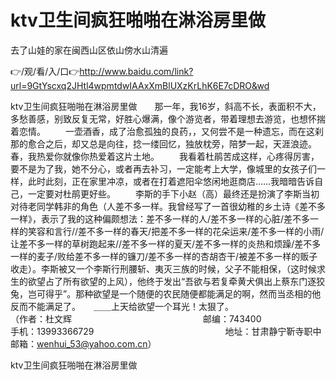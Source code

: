 # ktv卫生间疯狂啪啪在淋浴房里做
去了山娃的家在闽西山区依山傍水山清遍

👉/观/看/入/口👉http://www.baidu.com/link?url=9GtYscxq2JHtl4wpmtdwIAAxXmBlUXzKrLhK6E7cDRO&wd

ktv卫生间疯狂啪啪在淋浴房里做　　那一年，我16岁，斜高不长，表面积不大，多愁善感，别致反复无常，好胜心爆满，像个游览者，带着理想去游览，也想怀揣着恋情。
　　一壶酒香，成了治愈孤独的良药，，又何尝不是一种遗忘，而在这刹那的愈合之后，却又总是向往，捻一缕回忆，独放枕旁，陪梦一起，天涯浪迹。
春，我热爱你就像你热爱着这片土地。
　　我看着杜鹃苦成这样，心疼得厉害，要不是为了我，她不分心，或者再去补习，一定能考上大学，像城里的女孩子们一样，此时此刻，正在家里冲凉，或者在打着遮阳伞悠闲地逛商店……我暗暗告诉自己，一定要对杜鹃更好些。
　　李斯的手下小赵（高）最终还是扮演了李斯当初对待老同学韩非的角色（人差不多一样。我曾经写了一首很幼稚的乡土诗《差不多一样》，表示了我的这种偏颇想法：差不多一样的人/差不多一样的心脏/差不多一样的笑容和言行//差不多一样的春天/把差不多一样的花朵运来/差不多一样的小雨/让差不多一样的草树跑起来//差不多一样的夏天/差不多一样的炎热和烦躁/差不多一样的麦子/败给差不多一样的镰刀/差不多一样的杏胡杏干/被差不多一样的贩子收走）。李斯被又一个李斯行刑腰斩、夷灭三族的时候，父子不能相保，（这时候求生的欲望占了所有欲望的上风），他终于发出“吾欲与若复牵黄犬俱出上蔡东门逐狡兔，岂可得乎”。那种欲望是一个随便的农民随便都能满足的啊，然而当丞相的他反而不能满足了。　　＿＿上天给欲望一个耳光！太狠了。　　　　　　　　　　　　　　（作者：杜文辉　　　　　　　　　　　　　　　邮编：743400　　　　　　　　　　　　　　　手机：13993366729　　　　　　　　　　　　　　　地址：甘肃静宁靳寺职中　　　　　　　　　　　　　　　邮箱：wenhui_53@yahoo.com.cn）

ktv卫生间疯狂啪啪在淋浴房里做
